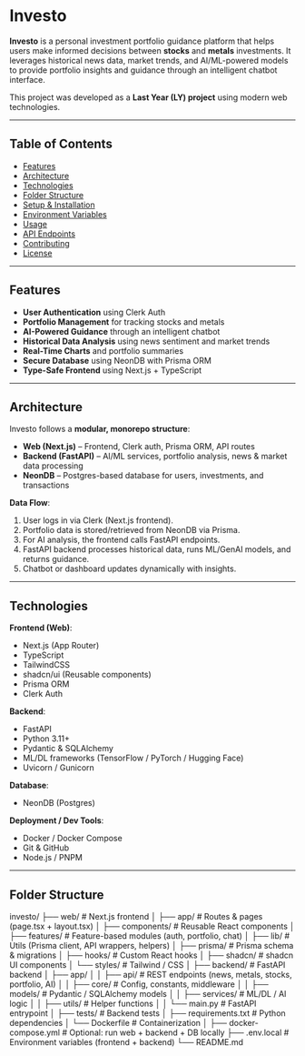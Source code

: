 # Investo

**Investo** is a personal investment portfolio guidance platform that helps users make informed decisions between **stocks** and **metals** investments. It leverages historical news data, market trends, and AI/ML-powered models to provide portfolio insights and guidance through an intelligent chatbot interface.  

This project was developed as a **Last Year (LY) project** using modern web technologies.

---

## Table of Contents

- [Features](#features)  
- [Architecture](#architecture)  
- [Technologies](#technologies)  
- [Folder Structure](#folder-structure)  
- [Setup & Installation](#setup--installation)  
- [Environment Variables](#environment-variables)  
- [Usage](#usage)  
- [API Endpoints](#api-endpoints)  
- [Contributing](#contributing)  
- [License](#license)  

---

## Features

- **User Authentication** using Clerk Auth  
- **Portfolio Management** for tracking stocks and metals  
- **AI-Powered Guidance** through an intelligent chatbot  
- **Historical Data Analysis** using news sentiment and market trends  
- **Real-Time Charts** and portfolio summaries  
- **Secure Database** using NeonDB with Prisma ORM  
- **Type-Safe Frontend** using Next.js + TypeScript  

---

## Architecture

Investo follows a **modular, monorepo structure**:  

- **Web (Next.js)** – Frontend, Clerk auth, Prisma ORM, API routes  
- **Backend (FastAPI)** – AI/ML services, portfolio analysis, news & market data processing  
- **NeonDB** – Postgres-based database for users, investments, and transactions  

**Data Flow**:

1. User logs in via Clerk (Next.js frontend).  
2. Portfolio data is stored/retrieved from NeonDB via Prisma.  
3. For AI analysis, the frontend calls FastAPI endpoints.  
4. FastAPI backend processes historical data, runs ML/GenAI models, and returns guidance.  
5. Chatbot or dashboard updates dynamically with insights.  

---

## Technologies

**Frontend (Web)**:  
- Next.js (App Router)  
- TypeScript  
- TailwindCSS  
- shadcn/ui (Reusable components)  
- Prisma ORM  
- Clerk Auth  

**Backend**:  
- FastAPI  
- Python 3.11+  
- Pydantic & SQLAlchemy  
- ML/DL frameworks (TensorFlow / PyTorch / Hugging Face)  
- Uvicorn / Gunicorn  

**Database**:  
- NeonDB (Postgres)  

**Deployment / Dev Tools**:  
- Docker / Docker Compose  
- Git & GitHub  
- Node.js / PNPM  

---

## Folder Structure

investo/
├── web/ # Next.js frontend
│ ├── app/ # Routes & pages (page.tsx + layout.tsx)
│ ├── components/ # Reusable React components
│ ├── features/ # Feature-based modules (auth, portfolio, chat)
│ ├── lib/ # Utils (Prisma client, API wrappers, helpers)
│ ├── prisma/ # Prisma schema & migrations
│ ├── hooks/ # Custom React hooks
│ ├── shadcn/ # shadcn UI components
│ └── styles/ # Tailwind / CSS
│
├── backend/ # FastAPI backend
│ ├── app/
│ │ ├── api/ # REST endpoints (news, metals, stocks, portfolio, AI)
│ │ ├── core/ # Config, constants, middleware
│ │ ├── models/ # Pydantic / SQLAlchemy models
│ │ ├── services/ # ML/DL / AI logic
│ │ ├── utils/ # Helper functions
│ │ └── main.py # FastAPI entrypoint
│ ├── tests/ # Backend tests
│ ├── requirements.txt # Python dependencies
│ └── Dockerfile # Containerization
│
├── docker-compose.yml # Optional: run web + backend + DB locally
├── .env.local # Environment variables (frontend + backend)
└── README.md






